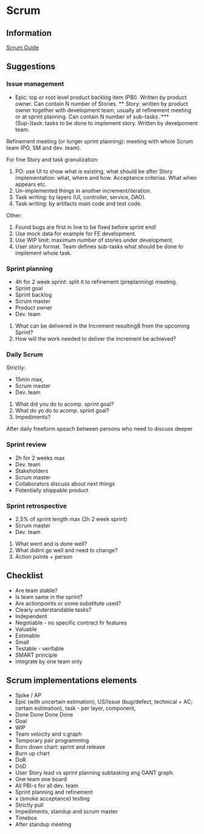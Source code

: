 # Scrum

## Information

[Scrum Guide](https://www.scrumguides.org/scrum-guide.html)

## Suggestions

### Issue management

* Epic: top or root level product backlog item (PBI). Written by product owner. Can contain N number of Stories.
** Story: written by product owner together with development team, usually at refinement meeting or at sprint planning. Can contain N number of sub-tasks.
*** (Sup-)task: tasks to be done to implement story. Written by develpoment team.

Refinement meeting (or longer sprint planning): meeting with whole Scrum team (PO, SM and dev. team).

For fine Story and task granulization:

1. PO: use UI to show what is existing, what should be after Story implementation: what, where and how. Acceptance criterias. What when appears etc.
2. Un-implemented things in another increment/iteration.
3. Task writing: by layers (UI, controller, service, DAO).
4. Task writing: by artifacts main code and test code.

Other:

1. Found bugs are first in line to be fixed before sprint end!
2. Use mock data for example for FE development.
3. Use WIP limit: maximum number of stories under development.
4. User story format. Team defines sub-tasks what should be done to implement whole task.

### Sprint planning

* 4h for 2 week sprint: split it to refinement (preplanning) meeting.
* Sprint goal
* Sprint backlog
* Scrum master
* Product owner
* Dev. team

1. What can be delivered in the Increment resulting8 from the upcoming Sprint?
2. How will the work needed to deliver the Increment be achieved?

### Daily Scrum

Strictly:

* 15min max, 
* Scrum master
* Dev. team

1. What did you do to acomp. sprint goal?
2. What do yo do to acomp. sprint goal?
3. Impediments?

After daily freeform speach between persons who need to discuss deeper

### Sprint review

* 2h for 2 weeks max
* Dev. team
* Stakeholders
* Scrum master
* Collaborators discuss about next things
* Potentially shippable product

### Sprint retrospective

* 2,5% of sprint length max (2h 2 week sprint)
* Scrum master
* Dev. team

1. What went and is done well?
2. What didint go well and need to change?
3. Action points + person

## Checklist

* Are team stable?
* Is team same in the sprint?
* Are actionpoints or some substitute used?
* Clearly understandable tasks?
* Independent
* Negotiable - no specific contract fir features
* Valuable
* Estimable
* Small
* Testable - verifable
* SMART principle
* integrate by one team only

## Scrum implementations elements

* Spike / AP
* Epic (with uncertain estimation), US/Issue (bug/defect, technical + AC; certain estimation), task - per layer, component, 
* Done Done Done Done
* Goal
* WIP
* Team velocity and v.graph
* Temporary pair programming
* Burn down chart: sprint and release
* Burn up chart
* DoR
* DoD
* User Story lead vs sprint planning subtasking ang GANT graph.
* One team one board
* All PBI-s for all dev. team
* Sprint planning and refinement
* x (smoke acceptance) testing
* Strictly pull
* Impediments, standup and scrum master
* Timebox
* After standup meeting

